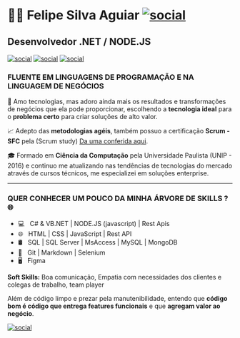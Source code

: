 
# 👨‍💻 Felipe Silva Aguiar  [![social](https://img.shields.io/badge/Cientista_da_computação--grey?style=flat&logo=linkedin&logoColor=blue)](https://www.linkedin.com/in/felipe-aguiar-047/)

## Desenvolvedor .NET / NODE.JS 

[![social](https://img.shields.io/badge/Linkedin--blue?style=for-the-badge&logo=linkedin&logoColor=blue)](https://www.linkedin.com/in/felipe-aguiar-047/)
[![social](https://img.shields.io/badge/Youtube--red?style=for-the-badge&logo=youtube&logoColor=red)](https://www.youtube.com/playlist?list=PLTZ2g-iFpCUsG8q3LsvU_gJwU8IkDzCBB)
[![social](https://img.shields.io/badge/Artigos--blue?style=for-the-badge&logo=linkedin&logoColor=blue)](https://www.linkedin.com/in/felipe-aguiar-047/detail/recent-activity/posts/)

### FLUENTE EM LINGUAGENS DE PROGRAMAÇÃO E NA LINGUAGEM DE NEGÓCIOS 

🎯 Amo tecnologias, mas adoro ainda mais os resultados e transformações de negócios que ela pode proporcionar, escolhendo a **tecnologia ideal** para o **problema certo** para criar soluções de alto valor.

📈 Adepto das **metodologias agéis**, também possuo a certificação **Scrum - SFC** pela (Scrum study) [Da uma conferida aqui](http://81cd1176253f3f59d435-ac22991740ab4ff17e21daf2ed577041.r77.cf1.rackcdn.com/Certificates/ScrumFundamentalsCertified-FelipeSilvaAguiar-752533.pdf).

🎓 Formado em **Ciência da Computação** pela Universidade Paulista (UNIP - 2016) e continuo me atualizando nas tendências de tecnologias do mercado através de cursos técnicos,
me especializei em soluções enterprise.
 ___ 
 
### QUER CONHECER UM POUCO DA MINHA ÁRVORE DE SKILLS ? 🌐

- 💻 &nbsp; C# & VB.NET | NODE.JS (javascript) | Rest Apis
- 🌐 &nbsp; HTML | CSS | JavaScript | Rest API
- 🛢 &nbsp; SQL | SQL Server | MsAccess | MySQL | MongoDB
- 🔧 &nbsp; Git | Markdown | Selenium 
- 🖥 &nbsp; Figma


**Soft Skills:** Boa comunicação, Empatia com necessidades dos clientes e colegas de trabalho, team player

Além de código limpo e prezar pela manutenibilidade, entendo que **código bom é código que entrega features funcionais** e que **agregam valor ao negócio**.

[![social](https://img.shields.io/badge/ENTRAR_EM_CONTATO_AGORA--red?style=for-the-badge)](https://www.linkedin.com/in/felipe-aguiar-047/)

